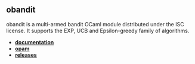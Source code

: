 ## obandit

obandit is a multi-armed bandit OCaml module distributed under the ISC license.
It supports the EXP, UCB and Epsilon-greedy family of algorithms. 

- [**documentation**](https://freuk.github.io/obandit/Obandit.html)
- [**opam**](https://opam.ocaml.org/packages/obandit/)
- [**releases**](https://github.com/freuk/obandit/releases)
